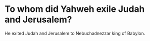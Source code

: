 # To whom did Yahweh exile Judah and Jerusalem?

He exited Judah and Jerusalem to Nebuchadnezzar king of Babylon.
